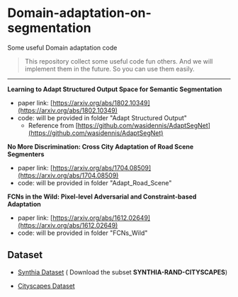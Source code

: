 # Domain-adaptation-on-segmentation

Some useful Domain adaptation code

> This repository collect some useful code fun others. And we will implement them in the future. So you can use them easily.


----------
**Learning to Adapt Structured Output Space for Semantic Segmentation**

- paper link: [https://arxiv.org/abs/1802.10349](https://arxiv.org/abs/1802.10349)
- code: will be provided in folder "Adapt Structured Output"
	- Reference from [https://github.com/wasidennis/AdaptSegNet](https://github.com/wasidennis/AdaptSegNet)

**No More Discrimination: Cross City Adaptation of Road Scene Segmenters**

- paper link: [https://arxiv.org/abs/1704.08509](https://arxiv.org/abs/1704.08509)
- code: will be provided in folder "Adapt_Road_Scene"


**FCNs in the Wild: Pixel-level Adversarial and Constraint-based Adaptation**

- paper link: [https://arxiv.org/abs/1612.02649](https://arxiv.org/abs/1612.02649)
- code: will be provided in folder "FCNs_Wild"


## Dataset ##

- [Synthia Dataset](http://synthia-dataset.com/download-2/) ( Download the subset **SYNTHIA-RAND-CITYSCAPES**)


- [Cityscapes Dataset](https://www.cityscapes-dataset.com/)
